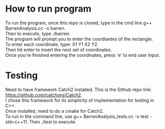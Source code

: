 # How to run program

To run the program, once this repo is cloned, type in the cmd line g++ BarrenAnalysis.cc -o barren.   
Then to execute, type ./barren.   
The program will prompt you to enter the coordiantes of the rectangle.  
To enter each coordinate, type: X1 Y1 X2 Y2.  
Then hit enter to insert the next set of coordinates.  
Once you're finished entering the coordinates, press 'e' to end user input.  

# Testing

Need to have framework Catch2 installed. This is the Github repo link: https://github.com/catchorg/Catch2.  
I chose this framework for its simplicity of implementation for testing in C++.  
Once installed, need to do a cmake for Catch2.  
To run in the command line, use g++ BarrenAnalysis_tests.cc -o test -std=c++11. Then ./test to execute.  
